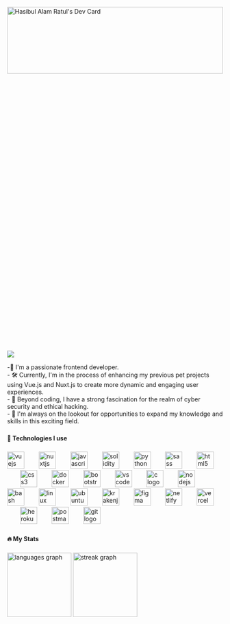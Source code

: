 <a href="https://app.daily.dev/ratul16"><img src="https://api.daily.dev/devcards/v2/Idvcx8vXmrL5PpZJ1xvKD.png?type=wide" height="20%" width="100%" alt="Hasibul Alam Ratul's Dev Card"/></a>
###
[![](https://visitcount.itsvg.in/api?id=ratul16&icon=2&color=3)](https://visitcount.itsvg.in)
<p align="left">-👋 I'm a passionate frontend developer.<br>- 🛠️ Currently, I'm in the process of enhancing my previous pet projects using Vue.js and Nuxt.js to create more dynamic and engaging user experiences.<br>- 🔐 Beyond coding, I have a strong fascination for the realm of cyber security and ethical hacking.<br>- 📖 I'm always on the lookout for opportunities to expand my knowledge and skills in this exciting field.</p>

###

<h4 align="left">🔎 Technologies I use</h4>

###

<div align="left">
  <img src="https://cdn.jsdelivr.net/gh/devicons/devicon/icons/vuejs/vuejs-original.svg" height="40" alt="vuejs logo"  />
  <img width="26" />
  <img src="https://cdn.jsdelivr.net/gh/devicons/devicon/icons/nuxtjs/nuxtjs-original.svg" height="40" alt="nuxtjs logo"  />
  <img width="26" />
  <img src="https://cdn.jsdelivr.net/gh/devicons/devicon/icons/javascript/javascript-original.svg" height="40" alt="javascript logo"  />
  <img width="26" />
  <img src="https://skillicons.dev/icons?i=solidity" height="40" alt="solidity logo"  />
  <img width="26" />
  <img src="https://cdn.jsdelivr.net/gh/devicons/devicon/icons/python/python-original.svg" height="40" alt="python logo"  />
  <img width="26" />
  <img src="https://cdn.jsdelivr.net/gh/devicons/devicon/icons/sass/sass-original.svg" height="40" alt="sass logo"  />
  <img width="26" />
  <img src="https://cdn.jsdelivr.net/gh/devicons/devicon/icons/html5/html5-original.svg" height="40" alt="html5 logo"  />
  <img width="26" />
  <img src="https://cdn.jsdelivr.net/gh/devicons/devicon/icons/css3/css3-original.svg" height="40" alt="css3 logo"  />
  <img width="26" />
  <img src="https://cdn.jsdelivr.net/gh/devicons/devicon/icons/docker/docker-original.svg" height="40" alt="docker logo"  />
  <img width="26" />
  <img src="https://cdn.jsdelivr.net/gh/devicons/devicon/icons/bootstrap/bootstrap-original.svg" height="40" alt="bootstrap logo"  />
  <img width="26" />
  <img src="https://cdn.jsdelivr.net/gh/devicons/devicon/icons/vscode/vscode-original.svg" height="40" alt="vscode logo"  />
  <img width="26" />
  <img src="https://cdn.jsdelivr.net/gh/devicons/devicon/icons/c/c-original.svg" height="40" alt="c logo"  />
  <img width="26" />
  <img src="https://cdn.jsdelivr.net/gh/devicons/devicon/icons/nodejs/nodejs-original.svg" height="40" alt="nodejs logo"  />
  <img width="26" />
  <img src="https://skillicons.dev/icons?i=bash" height="40" alt="bash logo"  />
  <img width="26" />
  <img src="https://cdn.jsdelivr.net/gh/devicons/devicon/icons/linux/linux-original.svg" height="40" alt="linux logo"  />
  <img width="26" />
  <img src="https://cdn.jsdelivr.net/gh/devicons/devicon/icons/ubuntu/ubuntu-plain.svg" height="40" alt="ubuntu logo"  />
  <img width="26" />
  <img src="https://cdn.simpleicons.org/gitkraken/179287" height="40" alt="krakenjs logo"  />
  <img width="26" />
  <img src="https://cdn.jsdelivr.net/gh/devicons/devicon/icons/figma/figma-original.svg" height="40" alt="figma logo"  />
  <img width="26" />
  <img src="https://skillicons.dev/icons?i=netlify" height="40" alt="netlify logo"  />
  <img width="26" />
  <img src="https://skillicons.dev/icons?i=vercel" height="40" alt="vercel logo"  />
  <img width="26" />
  <img src="https://cdn.simpleicons.org/heroku/430098" height="40" alt="heroku logo"  />
  <img width="26" />
  <img src="https://cdn.simpleicons.org/postman/FF6C37" height="40" alt="postman logo"  />
  <img width="26" />
  <img src="https://cdn.jsdelivr.net/gh/devicons/devicon/icons/git/git-original.svg" height="40" alt="git logo"  />
</div>

###

<h4 align="left">🔥 My Stats</h4>

###

<div align="left">
  <img src="https://github-readme-stats.vercel.app/api/top-langs?username=ratul16&locale=en&hide_title=false&layout=compact&card_width=320&langs_count=6&theme=tokyonight&hide_border=true&order=2" height="150" alt="languages graph"  />
  <img src="https://streak-stats.demolab.com?user=ratul16&locale=en&mode=daily&theme=tokyonight&hide_border=true&border_radius=5&date_format=j M[ Y]&order=3" height="150" alt="streak graph"  />
</div>

###
